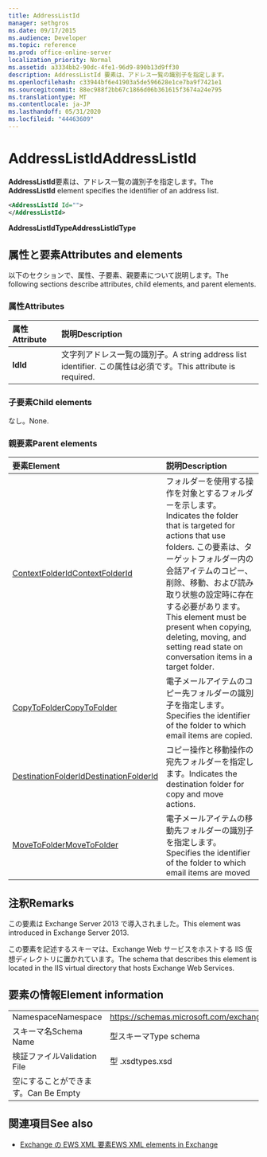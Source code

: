```yaml
---
title: AddressListId
manager: sethgros
ms.date: 09/17/2015
ms.audience: Developer
ms.topic: reference
ms.prod: office-online-server
localization_priority: Normal
ms.assetid: a3334bb2-90dc-4fe1-96d9-890b13d9ff30
description: AddressListId 要素は、アドレス一覧の識別子を指定します。
ms.openlocfilehash: c33944bf6e41903a5de596628e1ce7ba9f7421e1
ms.sourcegitcommit: 88ec988f2bb67c1866d06b361615f3674a24e795
ms.translationtype: MT
ms.contentlocale: ja-JP
ms.lasthandoff: 05/31/2020
ms.locfileid: "44463609"
---
```

# <a name="addresslistid"></a><span data-ttu-id="6d433-103">AddressListId</span><span class="sxs-lookup"><span data-stu-id="6d433-103">AddressListId</span></span>

<span data-ttu-id="6d433-104">**AddressListId**要素は、アドレス一覧の識別子を指定します。</span><span class="sxs-lookup"><span data-stu-id="6d433-104">The **AddressListId** element specifies the identifier of an address list.</span></span> 
  
```XML
<AddressListId Id="">
</AddressListId>
```

 <span data-ttu-id="6d433-105">**AddressListIdType**</span><span class="sxs-lookup"><span data-stu-id="6d433-105">**AddressListIdType**</span></span>
## <a name="attributes-and-elements"></a><span data-ttu-id="6d433-106">属性と要素</span><span class="sxs-lookup"><span data-stu-id="6d433-106">Attributes and elements</span></span>

<span data-ttu-id="6d433-107">以下のセクションで、属性、子要素、親要素について説明します。</span><span class="sxs-lookup"><span data-stu-id="6d433-107">The following sections describe attributes, child elements, and parent elements.</span></span>
  
### <a name="attributes"></a><span data-ttu-id="6d433-108">属性</span><span class="sxs-lookup"><span data-stu-id="6d433-108">Attributes</span></span>

|<span data-ttu-id="6d433-109">**属性**</span><span class="sxs-lookup"><span data-stu-id="6d433-109">**Attribute**</span></span>|<span data-ttu-id="6d433-110">**説明**</span><span class="sxs-lookup"><span data-stu-id="6d433-110">**Description**</span></span>|
|:-----|:-----|
|<span data-ttu-id="6d433-111">**Id**</span><span class="sxs-lookup"><span data-stu-id="6d433-111">**Id**</span></span> <br/> |<span data-ttu-id="6d433-112">文字列アドレス一覧の識別子。</span><span class="sxs-lookup"><span data-stu-id="6d433-112">A string address list identifier.</span></span> <span data-ttu-id="6d433-113">この属性は必須です。</span><span class="sxs-lookup"><span data-stu-id="6d433-113">This attribute is required.</span></span>  <br/> |
   
### <a name="child-elements"></a><span data-ttu-id="6d433-114">子要素</span><span class="sxs-lookup"><span data-stu-id="6d433-114">Child elements</span></span>

<span data-ttu-id="6d433-115">なし。</span><span class="sxs-lookup"><span data-stu-id="6d433-115">None.</span></span>
  
### <a name="parent-elements"></a><span data-ttu-id="6d433-116">親要素</span><span class="sxs-lookup"><span data-stu-id="6d433-116">Parent elements</span></span>

|<span data-ttu-id="6d433-117">**要素**</span><span class="sxs-lookup"><span data-stu-id="6d433-117">**Element**</span></span>|<span data-ttu-id="6d433-118">**説明**</span><span class="sxs-lookup"><span data-stu-id="6d433-118">**Description**</span></span>|
|:-----|:-----|
|[<span data-ttu-id="6d433-119">ContextFolderId</span><span class="sxs-lookup"><span data-stu-id="6d433-119">ContextFolderId</span></span>](contextfolderid.md) <br/> |<span data-ttu-id="6d433-120">フォルダーを使用する操作を対象とするフォルダーを示します。</span><span class="sxs-lookup"><span data-stu-id="6d433-120">Indicates the folder that is targeted for actions that use folders.</span></span> <span data-ttu-id="6d433-121">この要素は、ターゲットフォルダー内の会話アイテムのコピー、削除、移動、および読み取り状態の設定時に存在する必要があります。</span><span class="sxs-lookup"><span data-stu-id="6d433-121">This element must be present when copying, deleting, moving, and setting read state on conversation items in a target folder.</span></span>  <br/> |
|[<span data-ttu-id="6d433-122">CopyToFolder</span><span class="sxs-lookup"><span data-stu-id="6d433-122">CopyToFolder</span></span>](copytofolder.md) <br/> |<span data-ttu-id="6d433-123">電子メールアイテムのコピー先フォルダーの識別子を指定します。</span><span class="sxs-lookup"><span data-stu-id="6d433-123">Specifies the identifier of the folder to which email items are copied.</span></span>  <br/> |
|[<span data-ttu-id="6d433-124">DestinationFolderId</span><span class="sxs-lookup"><span data-stu-id="6d433-124">DestinationFolderId</span></span>](destinationfolderid.md) <br/> |<span data-ttu-id="6d433-125">コピー操作と移動操作の宛先フォルダーを指定します。</span><span class="sxs-lookup"><span data-stu-id="6d433-125">Indicates the destination folder for copy and move actions.</span></span>  <br/> |
|[<span data-ttu-id="6d433-126">MoveToFolder</span><span class="sxs-lookup"><span data-stu-id="6d433-126">MoveToFolder</span></span>](movetofolder.md) <br/> |<span data-ttu-id="6d433-127">電子メールアイテムの移動先フォルダーの識別子を指定します。</span><span class="sxs-lookup"><span data-stu-id="6d433-127">Specifies the identifier of the folder to which email items are moved</span></span>  <br/> |
   
## <a name="remarks"></a><span data-ttu-id="6d433-128">注釈</span><span class="sxs-lookup"><span data-stu-id="6d433-128">Remarks</span></span>

<span data-ttu-id="6d433-129">この要素は Exchange Server 2013 で導入されました。</span><span class="sxs-lookup"><span data-stu-id="6d433-129">This element was introduced in Exchange Server 2013.</span></span>
  
<span data-ttu-id="6d433-130">この要素を記述するスキーマは、Exchange Web サービスをホストする IIS 仮想ディレクトリに置かれています。</span><span class="sxs-lookup"><span data-stu-id="6d433-130">The schema that describes this element is located in the IIS virtual directory that hosts Exchange Web Services.</span></span>
  
## <a name="element-information"></a><span data-ttu-id="6d433-131">要素の情報</span><span class="sxs-lookup"><span data-stu-id="6d433-131">Element information</span></span>

|||
|:-----|:-----|
|<span data-ttu-id="6d433-132">Namespace</span><span class="sxs-lookup"><span data-stu-id="6d433-132">Namespace</span></span>  <br/> |https://schemas.microsoft.com/exchange/services/2006/types  <br/> |
|<span data-ttu-id="6d433-133">スキーマ名</span><span class="sxs-lookup"><span data-stu-id="6d433-133">Schema Name</span></span>  <br/> |<span data-ttu-id="6d433-134">型スキーマ</span><span class="sxs-lookup"><span data-stu-id="6d433-134">Type schema</span></span>  <br/> |
|<span data-ttu-id="6d433-135">検証ファイル</span><span class="sxs-lookup"><span data-stu-id="6d433-135">Validation File</span></span>  <br/> |<span data-ttu-id="6d433-136">型 .xsd</span><span class="sxs-lookup"><span data-stu-id="6d433-136">types.xsd</span></span>  <br/> |
|<span data-ttu-id="6d433-137">空にすることができます。</span><span class="sxs-lookup"><span data-stu-id="6d433-137">Can Be Empty</span></span>  <br/> ||
   
## <a name="see-also"></a><span data-ttu-id="6d433-138">関連項目</span><span class="sxs-lookup"><span data-stu-id="6d433-138">See also</span></span>

- [<span data-ttu-id="6d433-139">Exchange の EWS XML 要素</span><span class="sxs-lookup"><span data-stu-id="6d433-139">EWS XML elements in Exchange</span></span>](ews-xml-elements-in-exchange.md)

